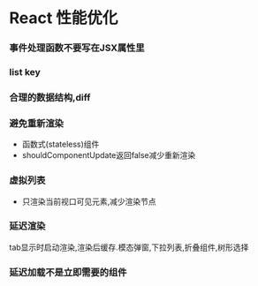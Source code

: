 # React 性能优化


### 事件处理函数不要写在JSX属性里

### list key

### 合理的数据结构,diff


### 避免重新渲染
- 函数式(stateless)组件
- shouldComponentUpdate返回false减少重新渲染


### 虚拟列表
- 只渲染当前视口可见元素,减少渲染节点

### 延迟渲染
tab显示时启动渲染,渲染后缓存.模态弹窗,下拉列表,折叠组件,树形选择

### 延迟加载不是立即需要的组件
